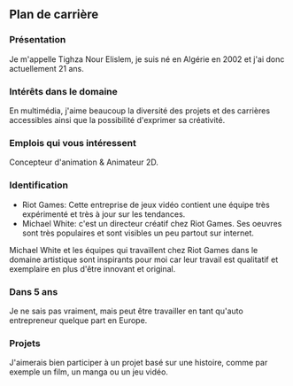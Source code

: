 ## Plan de carrière

### Présentation
Je m'appelle Tighza Nour Elislem, je suis né en Algérie en 2002 et j'ai donc actuellement 21 ans. 

### Intérêts dans le domaine
En multimédia, j'aime beaucoup la diversité des projets et des carrières accessibles ainsi que la possibilité d'exprimer sa créativité. 

### Emplois qui vous intéressent
Concepteur d'animation & Animateur 2D.

### Identification
- Riot Games: Cette entreprise de jeux vidéo contient une équipe très expérimenté et très à jour sur les tendances.
- Michael White: c'est un directeur créatif chez Riot Games. Ses oeuvres sont très populaires et sont visibles un peu partout sur internet.

Michael White et les équipes qui travaillent chez Riot Games dans le domaine artistique sont inspirants pour moi car leur travail est qualitatif et exemplaire en plus d'être innovant et original.

### Dans 5 ans
Je ne sais pas vraiment, mais peut être travailler en tant qu'auto entrepreneur quelque part en Europe.

### Projets
J'aimerais bien participer à un projet basé sur une histoire, comme par exemple un film, un manga ou un jeu vidéo.
